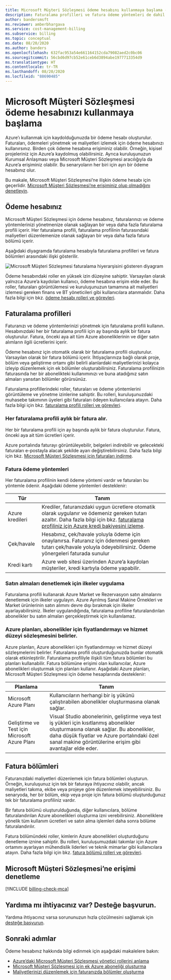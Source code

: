 ```yaml
---
title: Microsoft Müşteri Sözleşmesi ödeme hesabını kullanmaya başlama - Azure
description: Faturalama profilleri ve fatura ödeme yöntemleri de dahil olmak üzere Microsoft Müşteri Sözleşmesi ödeme hesabınız hakkında bilgi edinin.
author: bandersmsft
ms.reviewer: amberbhargava
ms.service: cost-management-billing
ms.subservice: billing
ms.topic: conceptual
ms.date: 08/20/2020
ms.author: banders
ms.openlocfilehash: 632fac953a54e661164152cda79082aed2c0bc06
ms.sourcegitcommit: 56cbd6d97cb52e61ceb6d3894abe1977713354d9
ms.translationtype: HT
ms.contentlocale: tr-TR
ms.lasthandoff: 08/20/2020
ms.locfileid: "88690485"
---
```

# <a name="get-started-with-your-microsoft-customer-agreement-billing-account"></a>Microsoft Müşteri Sözleşmesi ödeme hesabınızı kullanmaya başlama

Azure’ı kullanmak için kaydolduğunuzda bir ödeme hesabı oluşturulur. Faturaları, ödemeleri yönetmek ve maliyetleri izlemek için ödeme hesabınızı kullanırsınız. Birden çok ödeme hesabına erişiminiz olabilir. Örneğin, kişisel projeleriniz için Azure’a kaydolmuş olabilirsiniz. Ayrıca kuruluşunuzun Kurumsal Anlaşması veya Microsoft Müşteri Sözleşmesi aracılığıyla da Azure’a erişiminiz olabilir. Bu senaryoların her biri için ayrı bir ödeme hesabınız olur.

Bu makale, Microsoft Müşteri Sözleşmesi’ne ilişkin ödeme hesabı için geçerlidir. [Microsoft Müşteri Sözleşmesi’ne erişiminiz olup olmadığını denetleyin](#check-access-to-a-microsoft-customer-agreement).

## <a name="your-billing-account"></a>Ödeme hesabınız

Microsoft Müşteri Sözleşmesi için ödeme hesabınız, faturalarınızı ve ödeme yöntemlerinizi yönetmenize olanak sağlayan bir veya daha fazla faturalama profili içerir. Her faturalama profili, faturalama profilinin faturasındaki maliyetleri düzenlemenize olanak sağlayan bir veya daha fazla fatura bölümü içerir.

Aşağıdaki diyagramda faturalama hesabıyla faturalama profilleri ve fatura bölümleri arasındaki ilişki gösterilir.

![Microsoft Müşteri Sözleşmesi faturalama hiyerarşisini gösteren diyagram](./media/mca-overview/mca-billing-hierarchy.png)

Ödeme hesabındaki roller en yüksek izin düzeyine sahiptir. Varsayılan olarak yalnızca Azure’a kaydolan kullanıcı, ödeme hesabına erişim elde eder. Bu roller, faturaları görüntülemesi ve kuruluşunuzun tamamına ait maliyetleri izlemesi gereken finans ve BT yöneticileri gibi kullanıcılara atanmalıdır. Daha fazla bilgi için bkz. [ödeme hesabı rolleri ve görevleri](../manage/understand-mca-roles.md#billing-account-roles-and-tasks).

## <a name="billing-profiles"></a>Faturalama profilleri

Faturanızı ve ödeme yöntemlerinizi yönetmek için faturalama profili kullanın. Hesabınızdaki her bir faturalama profili için ay başında aylık bir fatura oluşturulur. Fatura, önceki aya ait tüm Azure aboneliklerinin ve diğer satın alımların ilgili ücretlerini içerir.

Ödeme hesabınız için otomatik olarak bir faturalama profili oluşturulur. Varsayılan olarak bir fatura bölümü içerir. İhtiyaçlarınıza bağlı olarak proje, bölüm veya geliştirme ortamı gibi belirli alanlardaki maliyetlerinizi kolayca izleyip düzenlemek için ek bölümler oluşturabilirsiniz. Faturalama profilinizin faturasında her bir abonelikteki kullanımınızı ve buna atadığınız satın almaları yansıtan bölümler görürsünüz.

Faturalama profillerindeki roller, faturaları ve ödeme yöntemlerini görüntüleme ve yönetme izinlerine sahiptir. Bu rolleri, kuruluşunuzdaki muhasebe takımının üyeleri gibi faturaları ödeyen kullanıcılara atayın. Daha fazla bilgi için bkz. [faturalama profili rolleri ve görevleri](../manage/understand-mca-roles.md#billing-profile-roles-and-tasks).

### <a name="each-billing-profile-gets-a-monthly-invoice"></a>Her faturalama profili aylık bir fatura alır.

Her bir faturalama profili için ay başında aylık bir fatura oluşturulur. Fatura, önceki aya ait tüm ücretleri içerir.

Azure portalında faturayı görüntüleyebilir, belgeleri indirebilir ve gelecekteki faturaları e-postayla alacak şekilde ayarı değiştirebilirsiniz. Daha fazla bilgi için bkz. [Microsoft Müşteri Sözleşmesi için faturaları indirme](../manage/download-azure-invoice-daily-usage-date.md#download-invoices-for-a-microsoft-customer-agreement).

### <a name="invoice-payment-methods"></a>Fatura ödeme yöntemleri

Her faturalama profilinin kendi ödeme yöntemi vardır ve faturaları bu yöntemle ödenir. Aşağıdaki ödeme yöntemleri desteklenir:

| Tür             | Tanım  |
|------------------|-------------|
|Azure kredileri    |  Krediler, faturanızdaki uygun ücretlere otomatik olarak uygulanır ve ödemeniz gereken tutarı azaltır. Daha fazla bilgi için bkz. [faturalama profiliniz için Azure kredi bakiyesini izleme](../manage/mca-check-azure-credits-balance.md). |
|Çek/havale | Hesabınız, çek/havale yoluyla ödeme için onaylanırsa. Faturanız için ödenmesi gereken tutarı çek/havale yoluyla ödeyebilirsiniz. Ödeme yönergeleri faturada sunulur |
|Kredi kartı | Azure web sitesi üzerinden Azure’a kaydolan müşteriler, kredi kartıyla ödeme yapabilir. |

### <a name="apply-policies-to-control-purchases"></a>Satın almaları denetlemek için ilkeler uygulama

Faturalama profili kullanarak Azure Market ve Rezervasyon satın almalarını denetlemek için ilkeler uygulayın. Azure Ayrılmış Sanal Makine Örnekleri ve Market ürünlerinin satın alımını devre dışı bırakmak için ilkeler ayarlayabilirsiniz. İlkeler uygulandığında, faturalama profiline faturalandırılan abonelikler bu satın almaları gerçekleştirmek için kullanılamaz.

### <a name="azure-plans-determine-pricing-and-service-level-agreement-for-subscriptions"></a>Azure planları, abonelikler için fiyatlandırmayı ve hizmet düzeyi sözleşmesini belirler.

Azure planları, Azure abonelikleri için fiyatlandırmayı ve hizmet düzeyi sözleşmelerini belirler. Faturalama profili oluşturduğunuzda bunlar otomatik olarak etkinleştirilir. Faturalama profiliyle ilişkili tüm fatura bölümleri bu planları kullanabilir. Fatura bölümüne erişimi olan kullanıcılar, Azure abonelikleri oluşturmak için planları kullanır. Aşağıdaki Azure planları, Microsoft Müşteri Sözleşmesi için ödeme hesaplarında desteklenir:

| Planlama             | Tanım  |
|------------------|-------------|
|Microsoft Azure Planı   | Kullanıcıların herhangi bir iş yükünü çalıştırabilen abonelikler oluşturmasına olanak sağlar.  |
|Geliştirme ve Test için Microsoft Azure Planı | Visual Studio abonelerinin, geliştirme veya test iş yükleri için kısıtlanmış abonelikler oluşturmasına olanak sağlar. Bu abonelikler, daha düşük fiyatlar ve Azure portalındaki özel sanal makine görüntülerine erişim gibi avantajlar elde eder. |

## <a name="invoice-sections"></a>Fatura bölümleri

Faturanızdaki maliyetleri düzenlemek için fatura bölümleri oluşturun. Örneğin, kuruluşunuz için tek bir faturaya ihtiyacınız olabilir, ancak maliyetleri takıma, ekibe veya projeye göre düzenlemek isteyebilirsiniz. Bu senaryoda, her bir bölüm, ekip veya proje için fatura bölümü oluşturduğunuz tek bir faturalama profiliniz vardır.

Bir fatura bölümü oluşturulduğunda, diğer kullanıcılara, bölüme faturalandırılan Azure abonelikleri oluşturma izni verebilirsiniz. Aboneliklere yönelik tüm kullanım ücretleri ve satın alma işlemleri daha sonra bölüme faturalandırılır.

Fatura bölümündeki roller, kimlerin Azure abonelikleri oluşturduğunu denetleme iznine sahiptir. Bu rolleri, kuruluşumuzdaki takımlar için Azure ortamını ayarlayan mühendislik liderleri ve teknik mimarlar gibi kullanıcılara atayın. Daha fazla bilgi için bkz. [fatura bölümü rolleri ve görevleri](../manage/understand-mca-roles.md#invoice-section-roles-and-tasks).

## <a name="check-access-to-a-microsoft-customer-agreement"></a>Microsoft Müşteri Sözleşmesi’ne erişimi denetleme
[!INCLUDE [billing-check-mca](../../../includes/billing-check-mca.md)]

## <a name="need-help-contact-support"></a>Yardıma mı ihtiyacınız var? Desteğe başvurun.

Yardıma ihtiyacınız varsa sorununuzun hızla çözülmesini sağlamak için [desteğe başvurun](https://portal.azure.com/?#blade/Microsoft_Azure_Support/HelpAndSupportBlade).

## <a name="next-steps"></a>Sonraki adımlar

Ödeme hesabınız hakkında bilgi edinmek için aşağıdaki makalelere bakın:

- [Azure’daki Microsoft Müşteri Sözleşmesi yönetici rollerini anlama](../manage/understand-mca-roles.md)
- [Microsoft Müşteri Sözleşmesi için ek Azure aboneliği oluşturma](../manage/create-subscription.md)
- [Maliyetlerinizi düzenlemek için faturanızda bölümler oluşturma](../manage/mca-section-invoice.md)
